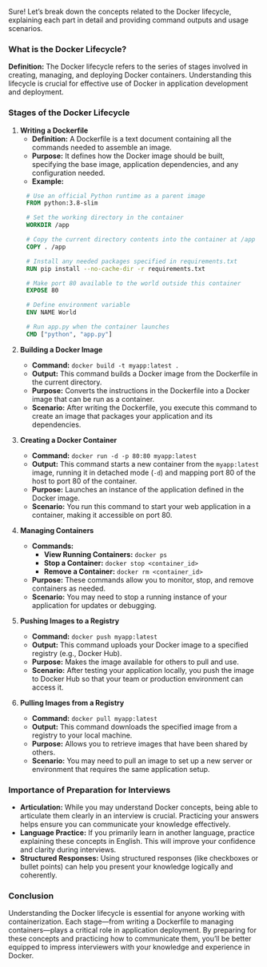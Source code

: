 Sure! Let’s break down the concepts related to the Docker lifecycle, explaining each part in detail and providing command outputs and usage scenarios.

### What is the Docker Lifecycle?

**Definition:**
The Docker lifecycle refers to the series of stages involved in creating, managing, and deploying Docker containers. Understanding this lifecycle is crucial for effective use of Docker in application development and deployment.

### Stages of the Docker Lifecycle

1. **Writing a Dockerfile**
   - **Definition:** A Dockerfile is a text document containing all the commands needed to assemble an image.
   - **Purpose:** It defines how the Docker image should be built, specifying the base image, application dependencies, and any configuration needed.
   - **Example:**
```dockerfile
     # Use an official Python runtime as a parent image
     FROM python:3.8-slim

     # Set the working directory in the container
     WORKDIR /app

     # Copy the current directory contents into the container at /app
     COPY . /app

     # Install any needed packages specified in requirements.txt
     RUN pip install --no-cache-dir -r requirements.txt

     # Make port 80 available to the world outside this container
     EXPOSE 80

     # Define environment variable
     ENV NAME World

     # Run app.py when the container launches
     CMD ["python", "app.py"]
```

2. **Building a Docker Image**
   - **Command:** `docker build -t myapp:latest .`
   - **Output:** This command builds a Docker image from the Dockerfile in the current directory.
   - **Purpose:** Converts the instructions in the Dockerfile into a Docker image that can be run as a container.
   - **Scenario:** After writing the Dockerfile, you execute this command to create an image that packages your application and its dependencies.

3. **Creating a Docker Container**
   - **Command:** `docker run -d -p 80:80 myapp:latest`
   - **Output:** This command starts a new container from the `myapp:latest` image, running it in detached mode (`-d`) and mapping port 80 of the host to port 80 of the container.
   - **Purpose:** Launches an instance of the application defined in the Docker image.
   - **Scenario:** You run this command to start your web application in a container, making it accessible on port 80.

4. **Managing Containers**
   - **Commands:**
     - **View Running Containers:** `docker ps`
     - **Stop a Container:** `docker stop <container_id>`
     - **Remove a Container:** `docker rm <container_id>`
   - **Purpose:** These commands allow you to monitor, stop, and remove containers as needed.
   - **Scenario:** You may need to stop a running instance of your application for updates or debugging.

5. **Pushing Images to a Registry**
   - **Command:** `docker push myapp:latest`
   - **Output:** This command uploads your Docker image to a specified registry (e.g., Docker Hub).
   - **Purpose:** Makes the image available for others to pull and use.
   - **Scenario:** After testing your application locally, you push the image to Docker Hub so that your team or production environment can access it.

6. **Pulling Images from a Registry**
   - **Command:** `docker pull myapp:latest`
   - **Output:** This command downloads the specified image from a registry to your local machine.
   - **Purpose:** Allows you to retrieve images that have been shared by others.
   - **Scenario:** You may need to pull an image to set up a new server or environment that requires the same application setup.

### Importance of Preparation for Interviews

- **Articulation:** While you may understand Docker concepts, being able to articulate them clearly in an interview is crucial. Practicing your answers helps ensure you can communicate your knowledge effectively.
- **Language Practice:** If you primarily learn in another language, practice explaining these concepts in English. This will improve your confidence and clarity during interviews.
- **Structured Responses:** Using structured responses (like checkboxes or bullet points) can help you present your knowledge logically and coherently.

### Conclusion

Understanding the Docker lifecycle is essential for anyone working with containerization. Each stage—from writing a Dockerfile to managing containers—plays a critical role in application deployment. By preparing for these concepts and practicing how to communicate them, you’ll be better equipped to impress interviewers with your knowledge and experience in Docker.